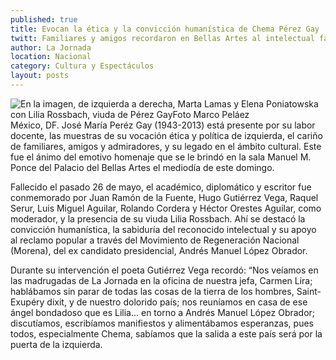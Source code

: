 ```yaml
---
published: true
title: Evocan la ética y la convicción humanística de Chema Pérez Gay
twitt: Familiares y amigos recordaron en Bellas Artes al intelectual fallecido en mayo pasado.
author: La Jornada
location: Nacional
category: Cultura y Espectáculos
layout: posts
---
```


![En la imagen, de izquierda a derecha, Marta Lamas y Elena Poniatowska con Lilia Rossbach, viuda de Pérez GayFoto Marco Peláez](http://i.imgur.com/eLbimUpm.jpg)México, DF. José María Peréz Gay (1943-2013) está presente por su labor docente, las muestras de su vocación ética y política de izquierda, el cariño de familiares, amigos y admiradores, y su legado en el ámbito cultural. Este fue el ánimo del emotivo homenaje que se le brindó en la sala Manuel M. Ponce del Palacio del Bellas Artes el mediodía de este domingo.

Fallecido el pasado 26 de mayo, el académico, diplomático y escritor fue conmemorado por Juan Ramón de la Fuente, Hugo Gutiérrez Vega, Raquel Serur, Luis Miguel Aguilar, Rolando Cordera y Héctor Orestes Aguilar, como moderador, y la presencia de su viuda Lilia Rossbach. Ahí se destacó la convicción humanística, la sabiduría del reconocido intelectual y su apoyo al reclamo popular a través del Movimiento de Regeneración Nacional (Morena), del ex candidato presidencial, Andrés Manuel López Obrador.

Durante su intervención el poeta Gutiérrez Vega recordó: “Nos veíamos en las madrugadas de La Jornada en la oficina de nuestra jefa, Carmen Lira; hablábamos sin parar de todas las cosas de la tierra de los hombres, Saint-Exupéry dixit, y de nuestro dolorido país; nos reuníamos en casa de ese ángel bondadoso que es Lilia... en torno a Andrés Manuel López Obrador; discutíamos, escribíamos manifiestos y alimentábamos esperanzas, pues todos, especialmente Chema, sabíamos que la salida a este país será por la puerta de la izquierda.
